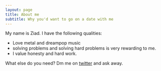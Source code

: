 ```yaml
---
layout: page
title: About me
subtitle: Why you'd want to go on a date with me
---
```


My name is Ziad. I have the following qualities:

- Love metal and dreampop music
- solving problems and solving hard problems is very rewarding to me.
- I value honesty and hard work.

What else do you need?
Dm me on [twitter](twitter.com/soli_of) and ask away.
